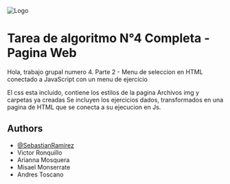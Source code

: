
![Logo](https://www.unemi.edu.ec/wp-content/uploads/2021/09/LOGO-WEB-AZUL.png)


# Tarea de algoritmo N°4 Completa - Pagina Web

Hola, trabajo grupal numero 4.
Parte 2 - Menu de seleccion en HTML conectado a JavaScript con un menu de ejercicio

El css esta incluido, contiene los estilos de la pagina
Archivos img y carpetas ya creadas
Se incluyen los ejercicios dados, transformados en una pagina de HTML que se conecta a su ejecucion en Js.

## Authors

- [@SebastianRamirez](https://github.com/Sebastian-Rb)
- Victor Ronquillo
- Arianna Mosquera
- Misael Monserrate
- Andres Toscano